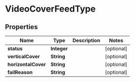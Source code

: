 

# VideoCoverFeedType


## Properties

Name | Type | Description | Notes
------------ | ------------- | ------------- | -------------
**status** | **Integer** |  |  [optional]
**verticalCover** | **String** |  |  [optional]
**horizontalCover** | **String** |  |  [optional]
**failReason** | **String** |  |  [optional]



